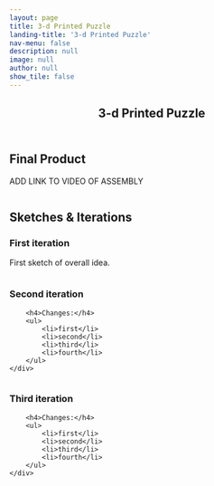 ```yaml
---
layout: page
title: 3-d Printed Puzzle
landing-title: '3-d Printed Puzzle'
nav-menu: false
description: null
image: null
author: null
show_tile: false
---
```


<!-- Main -->
<div id="main" class="alt">
	
<!-- One -->
<section id="one">
	<div class="inner">
	     <header class="major">
		<h1>3-d Printed Puzzle</h1>
	     </header>
	
<h2>Final Product</h2>
<p>ADD LINK TO VIDEO OF ASSEMBLY</p>
<div class="box alt">
	<div class="row 50% uniform">
		<div class="4u"><span class="image fit"><img src="{% link assets/images/turtle front.png %}" alt="" /></span></div>
		<div class="4u"><span class="image fit"><img src="{% link assets/images/deconstructed turtle.png %}" alt="" /></span></div>
		<div class="4u$"><span class="image fit"><img src="{% link assets/images/turtle top.png %}" alt="" /></span></div>
	</div>
</div>

<h2>Sketches & Iterations</h2>
<h3>First iteration</h3>
<p>First sketch of overall idea.</p>
<span class="image fit"><img src="{% link assets/images/skills.jpg %}" alt="" /></span>
		
<h3>Second iteration</h3>
<div class="row">
	<div class="6u 12u$(small)">
		
		<h4>Changes:</h4>
		<ul>
			<li>first</li>
			<li>second</li>
			<li>third</li>
			<li>fourth</li>
		</ul>
	</div>
</div>
<span class="image fit"><img src="{% link assets/images/orthographic view.jpg %}" alt="" /></span>
<div class="box alt">
	<div class="row 50% uniform">
		<div class="4u"><span class="image fit"><img src="{% link assets/images/dimensions added.png %}" alt="" /></span></div>
		<div class="4u"><span class="image fit"><img src="{% link assets/images/highlighted parts.png %}" alt="" /></span></div>
		<div class="4u$"><span class="image fit"><img src="{% link assets/images/with feet.png %}" alt="" /></span></div>
	</div>
</div>
		
<h3>Third iteration</h3>
<div class="row">
	<div class="6u 12u$(small)">
		
		<h4>Changes:</h4>
		<ul>
			<li>first</li>
			<li>second</li>
			<li>third</li>
			<li>fourth</li>
		</ul>
	</div>
</div>
<span class="image fit"><img src="{% link assets/images/overhang change.jpg %}" alt="" /></span>
<span class="image fit"><img src="{% link assets/images/slant change.jpg %}" alt="" /></span>
